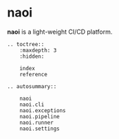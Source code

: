 # naoi
**naoi** is a light-weight CI/CD platform.

```{eval-rst}
.. toctree::
    :maxdepth: 3
    :hidden:

    index
    reference
```

```{eval-rst}
.. autosummary::

    naoi
    naoi.cli
    naoi.exceptions
    naoi.pipeline
    naoi.runner
    naoi.settings
```
